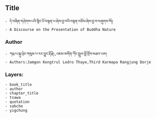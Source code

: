 ## Title
	- དེ་བཞིན་གཤེགས་པའི་སྙིང་པོ་བསྟན་པ་ཞེས་བྱ་བའི་བསྟན་བཅོས་ཞེས་བྱ་བ་བཞུགས་སོ།།
	- A Discourse on the Presentation of Buddha Nature

### Author
	- ཀརྨ་པ་སྐུ་ཕྲེང་གསུམ་པ་རང་བྱུང་རྡོ་རྗེ།,འཇམ་མགོན་ཀོང་སྤྲུལ་བློ་གྲོས་མཐའ་ཡས།
	- Authors:Jamgon Kongtrul Lodro Thaye,Third Karmapa Rangjung Dorje

### Layers:
	- book_title
	- author
	- chapter_title
	- tsawa
	- quotation
	- sabche
	- yigchung
